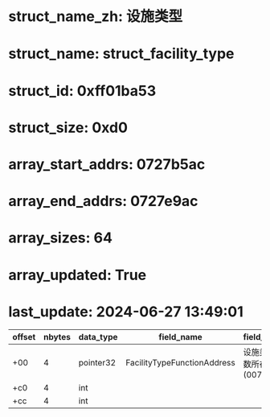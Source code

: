 # struct_name_zh: 设施类型
# struct_name: struct_facility_type
# struct_id: 0xff01ba53
# struct_size: 0xd0
# array_start_addrs: 0727b5ac
# array_end_addrs: 0727e9ac
# array_sizes: 64
# array_updated: True
# last_update: 2024-06-27 13:49:01

| offset | nbytes | data_type | field_name                  | field_comment                      |
| ------ | ------ | --------- | --------------------------- | ---------------------------------- |
| +00    | 4      | pointer32 | FacilityTypeFunctionAddress | 设施类型相关函数所在地址(0079b7f0) |
| +c0    | 4      | int       |                             |                                    |
| +cc    | 4      | int       |                             |                                    |

